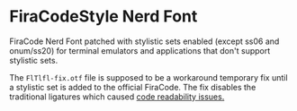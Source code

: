 # FiraCodeStyle Nerd Font

FiraCode Nerd Font patched with stylistic sets enabled (except ss06 and onum/ss20) for terminal emulators and applications that don't support stylistic sets.

The `FlTlfl-fix.otf` file is supposed to be a workaround temporary fix until a stylistic set is added to the official FiraCode. The fix disables the traditional ligatures which caused [code readability issues.](https://github.com/tonsky/FiraCode/issues/902)

